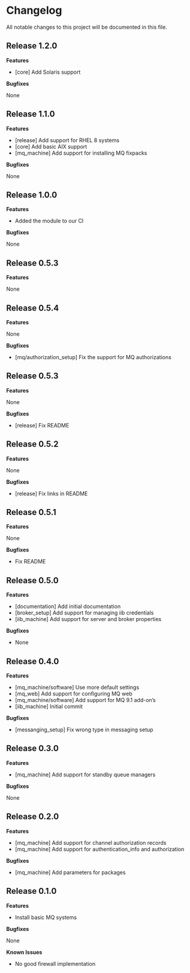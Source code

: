 # Changelog

All notable changes to this project will be documented in this file.

## Release 1.2.0

**Features**

- [core] Add Solaris support

**Bugfixes**

None


## Release 1.1.0

**Features**

- [release] Add support for RHEL 8 systems
- [core] Add basic AIX support
- [mq_machine] Add support for installing MQ fixpacks

**Bugfixes**

None

## Release 1.0.0

**Features**

- Added the module to our CI

**Bugfixes**

None

## Release 0.5.3

**Features**

None

## Release 0.5.4

**Features**

None

**Bugfixes**

- [mq/authorization_setup] Fix the support for MQ authorizations

## Release 0.5.3

**Features**

None

**Bugfixes**

- [release] Fix README

## Release 0.5.2

**Features**

None

**Bugfixes**

- [release] Fix links in README

## Release 0.5.1

**Features**

None

**Bugfixes**

- Fix README

## Release 0.5.0

**Features**

- [documentation] Add initial documentation
- [broker_setup] Add support for managing iib credentials
- [iib_machine] Add support for server and broker properties

**Bugfixes**

- None

## Release 0.4.0

**Features**

- [mq_machine/software] Use more default settings
- [mq_web] Add support for configuring MQ web
- [mq_machine/software] Add support for MQ 9.1 add-on’s
- [iib_machine] Initial commit

**Bugfixes**

- [messanging_setup] Fix wrong type in messaging setup

## Release 0.3.0

**Features**

- [mq_machine] Add support for standby queue managers

**Bugfixes**

None

## Release 0.2.0

**Features**

- [mq_machine] Add support for channel authorization records
- [mq_machine] Add support for authentication_info and authorization

**Bugfixes**

- [mq_machine] Add parameters for packages


## Release 0.1.0

**Features**

- Install basic MQ systems

**Bugfixes**

None

**Known Issues**

- No good firewall implementation
